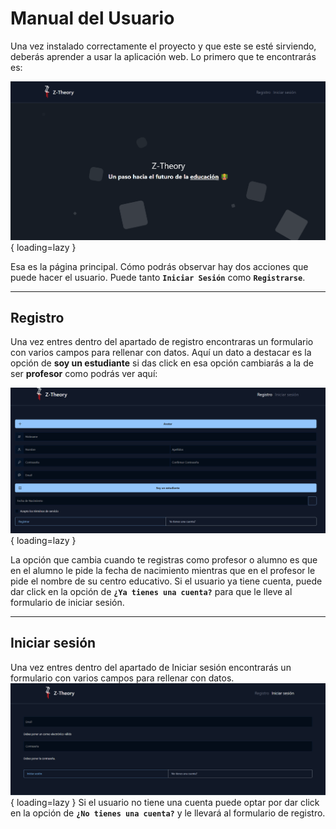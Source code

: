 # Manual del Usuario

Una vez instalado correctamente el proyecto y que este se esté sirviendo, deberás aprender a usar la aplicación web. Lo primero que te encontrarás es:

![Página inicial](../images/landpage.png){ loading=lazy }

Esa es la página principal. Cómo podrás observar hay dos acciones que puede hacer el usuario. Puede tanto **```Iniciar Sesión```** como **```Registrarse```**.

---

## Registro

Una vez entres dentro del apartado de registro encontraras un formulario con varios campos para rellenar con datos.
Aquí un dato a destacar es la opción de **soy un estudiante** si das click en esa opción cambiarás a la de ser **profesor** como podrás ver aquí:

![Registro](../images/register.gif){ loading=lazy }

La opción que cambia cuando te registras como profesor o alumno es que en el alumno le pide la fecha de nacimiento mientras que en el profesor le pide el nombre de su centro educativo.
Si el usuario ya tiene cuenta, puede dar click en la opción de **```¿Ya tienes una cuenta?```** para que le lleve al formulario de iniciar sesión.

---

## Iniciar sesión
Una vez entres dentro del apartado de Iniciar sesión encontrarás un formulario con varios campos para rellenar con datos.
![Iniciar sesión](../images/login.png){ loading=lazy }
Si el usuario no tiene una cuenta puede optar por dar click en la opción de **```¿No tienes una cuenta?```** y le llevará al formulario de registro.
